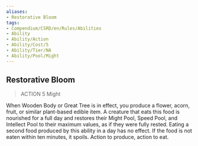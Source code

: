 ```yaml
---
aliases:
- Restorative Bloom
tags:
- Compendium/CSRD/en/Rules/Abilities
- Ability
- Ability/Action
- Ability/Cost/5
- Ability/Tier/NA
- Ability/Pool/Might
---
```


  
## Restorative Bloom  
>ACTION 5  Might  
  
When Wooden Body or Great Tree is in effect, you produce a flower, acorn, fruit, or similar plant-based edible item. A creature that eats this food is nourished for a full day and restores their Might Pool, Speed Pool, and Intellect Pool to their maximum values, as if they were fully rested. Eating a second food produced by this ability in a day has no effect. If the food is not eaten within ten minutes, it spoils. Action to produce, action to eat.